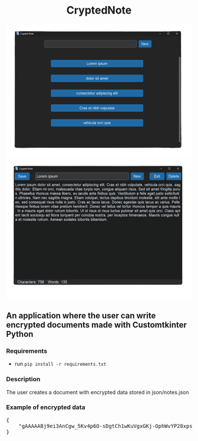 <h1 align="center">CryptedNote</h1>

<div align="center">
  <img src="app.png" />
</div>

<div align="center">
  <img src="appNote.png" />
</div>

<h2>An application where the user can write encrypted documents made with Customtkinter Python</h2>

<h3>Requirements</h3>
<ul>
  <li>run <code>pip install -r requirements.txt</code></li>
</ul>

<h3>Description</h3>
<p>The user creates a document with encrypted data stored in json/notes.json</p>

<h3>Example of encrypted data</h3>
<pre>
{
    "gAAAAABj9ei3AnCgw_5Kv4p6O-sDgtCh1wKuVgxGKj-OphWvYP28xps4fh30CVIDvBDjYSy1zJ5uaPAGhAGWupiNJuhxt5busA==": "gAAAAABj9ejISTFnhNvnxCBDtVrJrUKJ-ZMFguXY2k42K9DSl-cNOKr7C62RKW3npcI-_6tF1n3OucI8xNcapZayXkhAPmDWAPho56bKl8kbUgDp0sLj6-ZJpMuEOfm8gZBF9RVgiizB7Q6Kt_uRInk7564KL6qKH2jcN7ALbmYLgGH9cKKV0KWYgywaHEWw6IMLZqeJezgYZa8yt1APu5fWa3PER5B8xQIBUcenwMFzqdp0YqEhtMcnrQkPavVzMru1Os5aedABsXaLp0RfYB0LBofIhNl6XLoK_vInQ1ysAXKa9ZnvQy6I7FyKwimcD8rxv3uMqHIOBH77q04KMAUiFT-laVSapGQkeXX0gbehgn3aC_Iwr0rQx38dr778CO1c6usQkfExHxPUWLKpZlymLflMoQI1VC-M48Kpfmsxek1ao0gjKaPXtmvFiryq1dciTqMyiU8fwDBFUm-bOuNf463Azsw2wNo-OlGOnR63mRt9nxdgBdC5ckvLCbZfuLKWDKw4ZZpkD1aybtmoBhtvYD9e8GZZFCkWrY5zUqTuUOeBYgxS3COBMSwFTzevdkEnlvZMdIbsotcXNInbY-LxEXOggCgBmnjJKV0kuuv4u2Ix98GgNKiTrePDcrnFJcBtgYBOLo_1Rq2y3MNWxYMxXDn-WqOdTwZaY7_DTVHrfV3EQc_yX_QyP-KtrmhNVG4HCWJHCoWMCEOTXcm9KnUVp2tLwUbS4uE_Ew7jaB7uCW7iLMtBGrqj_8hObAnPWI268J1q--pSDS1NFTgSg_1_cgKfJX-IYL6eI_1dpbOybB2Z8EcGOC9NvW067zY7Mv2PQCW8N73IM3rMlOHDi-RxGdI-W-y-hYDVtiwlElPUWVtl1_HL6tPlzSZSa8KxmLuQ8qjdWxmz2uugjEDcCTdE6a_atOjra-FYWnJoUlbbkzuwZuglK_mL_19e7p5F43F8KvZU8KsQJDpI2n35m99AQx0aSgQt7vgdgyIpG7OGCmLoiK96VQw1UaUx_n1Gu7sUGm_6CJHlXMicgU1UuI0eVvHy8oYEFek7GS_FoyqPRc5df27rMoIv7NEjsgkEuvcjyJ-KkrXtlqmQlzcJUt4SnrI9KabwBsEaoZmJGGmV0Kz8tPEKN6g2mc_-zZ8FjDJMmegV4MxmgPgami6svllwtUByD58wJe33L8He5II726D0yFNxE1H_90TP08oqktRzarlKBVG6PeSWRa_8Y_xESAZQladRco3px6XoUaqr43XcgktQEXI="
}
</pre>
